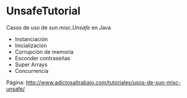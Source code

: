 # UnsafeTutorial
Casos de uso de *sun.misc.Unsafe* en Java

+ Instanciación
+ Inicialización
+ Corrupción de memoria
+ Esconder contraseñas
+ Super Arrays
+ Concurrencia

Página: http://www.adictosaltrabajo.com/tutoriales/usos-de-sun-misc-unsafe/
